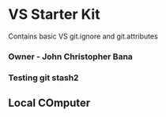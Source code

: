 # VS Starter Kit

Contains basic VS git.ignore and git.attributes

### Owner - John Christopher Bana

### Testing git stash2

## Local COmputer

